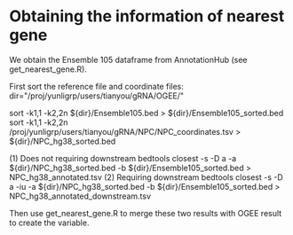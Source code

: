 # Obtaining the information of nearest gene

We obtain the Ensemble 105 dataframe from AnnotationHub (see get_nearest_gene.R).

First sort the reference file and coordinate files:
dir="/proj/yunligrp/users/tianyou/gRNA/OGEE/"
<!-- awk 'BEGIN{OFS="\t"} NR>1 {print $3,$5,$6,$2,$12,$4}' ${dir}/ALLgencodev39_hg38.tsv | sort -k1,1 -k2,2n > ${dir}/ALLgencodev39_hg38_sorted.bed -->
sort -k1,1 -k2,2n ${dir}/Ensemble105.bed > ${dir}/Ensemble105_sorted.bed
sort -k1,1 -k2,2n /proj/yunligrp/users/tianyou/gRNA/NPC/NPC_coordinates.tsv > ${dir}/NPC_hg38_sorted.bed

(1) Does not requiring downstream
bedtools closest -s -D a -a ${dir}/NPC_hg38_sorted.bed -b ${dir}/Ensemble105_sorted.bed > NPC_hg38_annotated.tsv
(2) Requiring downstream
bedtools closest -s -D a -iu -a ${dir}/NPC_hg38_sorted.bed -b ${dir}/Ensemble105_sorted.bed > NPC_hg38_annotated_downstream.tsv

Then use get_nearest_gene.R to merge these two results with OGEE result to create the variable.